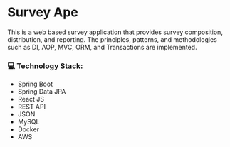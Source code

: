 # Survey Ape
This is a web based survey application that provides survey composition, distribution, and reporting. The principles, patterns, and methodologies such as DI, AOP, MVC, ORM, and Transactions are implemented.

### :computer: Technology Stack:
* Spring Boot
* Spring Data JPA
* React JS
* REST API
* JSON
* MySQL
* Docker
* AWS
